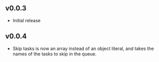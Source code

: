 v0.0.3
------
+ Initial release

v0.0.4
------
+ Skip tasks is now an array instead of an object literal, and takes the names of the tasks to skip in the queue.
